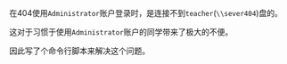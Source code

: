 在404使用`Administrator`账户登录时，是连接不到`teacher`(`\\sever404`)盘的。

这对于习惯于使用`Administrator`账户的同学带来了极大的不便。

因此写了个命令行脚本来解决这个问题。
